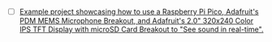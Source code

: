 


- [ ] [Example project showcasing how to use a Raspberry Pi Pico, Adafruit's PDM MEMS Microphone Breakout, and Adafruit's 2.0" 320x240 Color IPS TFT Display with microSD Card Breakout to "See sound in real-time".](https://github.com/ArmDeveloperEcosystem/audio-spectrogram-example-for-pico)
